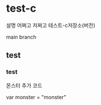 # test-c
설명 어쩌고 저쩌고 테스트-c저장소(버전)

main branch

## test

### test

몬스터 추가 코드

var monster = "monster"
